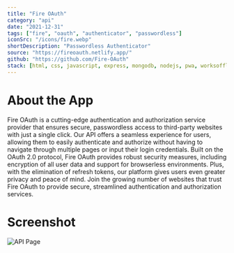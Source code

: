 ```yaml
---
title: "Fire OAuth"
category: "api"
date: "2021-12-31"
tags: ["fire", "oauth", "authenticator", "passwordless"]
iconSrc: "/icons/fire.webp"
shortDescription: "Passwordless Authenticator"
source: "https://fireoauth.netlify.app/"
github: "https://github.com/Fire-OAuth"
stack: [html, css, javascript, express, mongodb, nodejs, pwa, worksoffline]
---
```


# About the App

Fire OAuth is a cutting-edge authentication and authorization service provider that ensures secure, passwordless access to third-party websites with just a single click. Our API offers a seamless experience for users, allowing them to easily authenticate and authorize without having to navigate through multiple pages or input their login credentials. Built on the OAuth 2.0 protocol, Fire OAuth provides robust security measures, including encryption of all user data and support for browserless environments. Plus, with the elimination of refresh tokens, our platform gives users even greater privacy and peace of mind. Join the growing number of websites that trust Fire OAuth to provide secure, streamlined authentication and authorization services.

# Screenshot

![API Page](/screenshots/fireoauth.webp)
